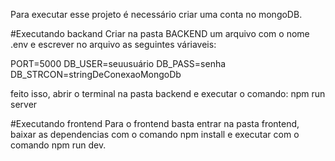 Para executar esse projeto é necessário criar uma conta no mongoDB.

#Executando backand
Criar na pasta BACKEND um arquivo com o nome .env e escrever no arquivo as seguintes váriaveis:

PORT=5000
DB_USER=seuusuário
DB_PASS=senha
DB_STRCON=stringDeConexaoMongoDb

feito isso, abrir o terminal na pasta backend e executar o comando: npm run server

#Executando frontend
Para o frontend basta entrar na pasta frontend, baixar as dependencias com o comando npm install e executar com o comando npm run dev.





